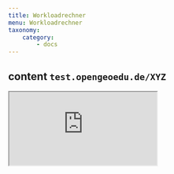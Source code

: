 ```yaml
---
title: Workloadrechner
menu: Workloadrechner
taxonomy:
    category:
        - docs
---
```

## content `test.opengeoedu.de/XYZ`
<div class="embed-responsive embed-responsive-16by9">
                           <iframe class="embed-responsive-item" src="http://test.opengeoedu.de/workload.aspx"> </iframe>
<div>

